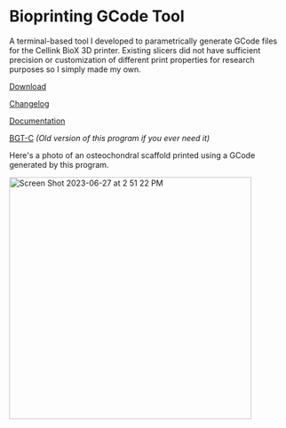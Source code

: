 # Bioprinting GCode Tool

A terminal-based tool I developed to parametrically generate GCode files for the Cellink BioX 3D printer. 
Existing slicers did not have sufficient precision or customization of different print properties for research
purposes so I simply made my own.

[Download]()

[Changelog](https://github.com/cjreplogle/BGT/blob/main/changelog.md)

[Documentation](https://github.com/cjreplogle/BGT/blob/main/help.md)

[BGT-C](https://github.com/cjreplogle/BGT-C/tree/main) *(Old version of this program if you ever need it)*


Here's a photo of an osteochondral scaffold printed using a GCode generated by this program.

<img width="436" alt="Screen Shot 2023-06-27 at 2 51 22 PM" src="https://github.com/cjreplogle/WLBGT/assets/55760419/94401256-36cc-4952-ad03-4579e6501160">
